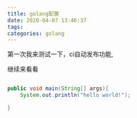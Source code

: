 ```yaml
---
title: golang配置
date: 2020-04-07 13:46:37
tags:
categories: golang
---
```


第一次我来测试一下，ci自动发布功能,

继续来看看

```java

public void main(String[] args){
    System.out.println("hello world!");

}

```